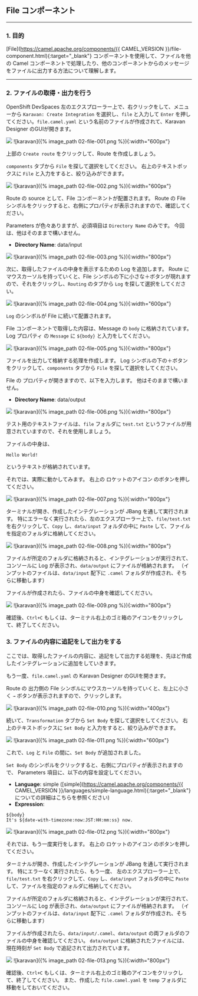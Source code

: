 ## File コンポーネント
---

### 1. 目的

[File](https://camel.apache.org/components/{{ CAMEL_VERSION }}/file-component.html){:target="_blank"} コンポーネントを使用して、ファイルを他の Camel コンポーネントで処理したり、他のコンポーネントからのメッセージをファイルに出力する方法について理解します。

---

### 2. ファイルの取得・出力を行う

OpenShift DevSpaces 左のエクスプローラー上で、右クリックをして、メニューから `Karavan: Create Integration` を選択し、`file` と入力して `Enter` を押してください。`file.camel.yaml` という名前のファイルが作成されて、Karavan Designer のGUIが開きます。

![](images/02-file-001.png)
![karavan]({% image_path 02-file-001.png %}){:width="600px"}

上部の `Create route` をクリックして、Route を作成しましょう。

`components` タブから `File` を探して選択をしてください。
右上のテキストボックスに `File` と入力をすると、絞り込みができます。

![](images/02-file-002.png)
![karavan]({% image_path 02-file-002.png %}){:width="600px"}

Route の source として、File コンポーネントが配置されます。
Route の File シンボルをクリックすると、右側にプロパティが表示されますので、確認してください。

Parameters が色々ありますが、必須項目は `Directory Name` のみです。
今回は、他はそのままで構いません。

* **Directory Name**: data/input

![](images/02-file-003.png)
![karavan]({% image_path 02-file-003.png %}){:width="800px"}

次に、取得したファイルの中身を表示するための Log を追加します。
Route にマウスカーソルを持っていくと、File シンボルの下に小さな＋ボタンが現れますので、それをクリックし、`Routing` のタブから `Log` を探して選択をしてください。

![](images/02-file-004.png)
![karavan]({% image_path 02-file-004.png %}){:width="600px"}

`Log` のシンボルが File に続いて配置されます。

File コンポーネントで取得した内容は、Message の `body` に格納されています。
Log プロパティ の `Message` に `${body}` と入力をしてください。

![](images/02-file-005.png)
![karavan]({% image_path 02-file-005.png %}){:width="800px"}

ファイルを出力して格納する処理を作成します。
Log シンボルの下の＋ボタンをクリックして、`components` タブから `File` を探して選択をしてください。

File の プロパティが開きますので、以下を入力します。
他はそのままで構いません。

* **Directory Name**: data/output

![](images/02-file-006.png)
![karavan]({% image_path 02-file-006.png %}){:width="800px"}

テスト用のテキストファイルは、`file` フォルダに `test.txt` というファイルが用意されていますので、それを使用しましょう。

ファイルの中身は、

```
Hello World!
```

というテキストが格納されています。

それでは、実際に動かしてみます。
右上の ロケットのアイコン のボタンを押してください。

![](images/02-file-007.png)
![karavan]({% image_path 02-file-007.png %}){:width="800px"}

ターミナルが開き、作成したインテグレーションが JBang を通して実行されます。
特にエラーなく実行されたら、左のエクスプローラー上で、`file/test.txt` を右クリックして、`Copy` し、`data/input` フォルダの中に `Paste` して、ファイルを指定のフォルダに格納してください。

![](images/02-file-008.png)
![karavan]({% image_path 02-file-008.png %}){:width="800px"}

ファイルが所定のフォルダに格納されると、インテグレーションが実行されて、コンソールに Log が表示され、`data/output` にファイルが格納されます。
（インプットのファイルは、`data/input` 配下に `.camel` フォルダが作成され、そちらに移動します）

ファイルが作成されたら、ファイルの中身を確認してください。

![](images/02-file-009.png)
![karavan]({% image_path 02-file-009.png %}){:width="800px"}

確認後、`Ctrl+C` もしくは、ターミナル右上のゴミ箱のアイコンをクリックして、終了してください。


### 3. ファイルの内容に追記をして出力をする

ここでは、取得したファイルの内容に、追記をして出力する処理を、先ほど作成したインテグレーションに追加をしていきます。

もう一度、`file.camel.yaml` の Karavan Designer のGUIを開きます。

Route の 出力側の File シンボルにマウスカーソルを持っていくと、左上に小さく `→` ボタンが表示されますので、クリックします。

![](images/02-file-010.png)
![karavan]({% image_path 02-file-010.png %}){:width="400px"}

続いて、`Transformation` タブから `Set Body` を探して選択をしてください。
右上のテキストボックスに `Set Body` と入力をすると、絞り込みができます。

![](images/02-file-011.png)
![karavan]({% image_path 02-file-011.png %}){:width="600px"}

これで、`Log` と `File` の間に、`Set Body` が追加されました。

`Set Body` のシンボルをクリックすると、右側にプロパティが表示されますので、
Parameters 項目に、以下の内容を設定してください。

 * **Language**: simple ([simple](https://camel.apache.org/components/{{ CAMEL_VERSION }}/languages/simple-language.html){:target="_blank"} についての詳細はこちらを参照ください)
 * **Expression**:

`${body}`<br>
`It's ${date-with-timezone:now:JST:HH:mm:ss} now.`

![](images/02-file-012.png)
![karavan]({% image_path 02-file-012.png %}){:width="800px"}

それでは、もう一度実行をします。
右上の ロケットのアイコン のボタンを押してください。

ターミナルが開き、作成したインテグレーションが JBang を通して実行されます。
特にエラーなく実行されたら、もう一度、 左のエクスプローラー上で、`file/test.txt` を右クリックして、`Copy` し、`data/input` フォルダの中に `Paste` して、ファイルを指定のフォルダに格納してください。

ファイルが所定のフォルダに格納されると、インテグレーションが実行されて、コンソールに Log が表示され、`data/output` にファイルが格納されます。
（インプットのファイルは、`data/input` 配下に `.camel` フォルダが作成され、そちらに移動します）

ファイルが作成されたら、`data/input/.camel`、`data/output` の両フォルダのファイルの中身を確認してください。
`data/output` に格納されたファイルには、現在時刻が `Set Body` で追記されて出力されています。

![](images/02-file-013.png)
![karavan]({% image_path 02-file-013.png %}){:width="800px"}

確認後、`Ctrl+C` もしくは、ターミナル右上のゴミ箱のアイコンをクリックして、終了してください。
また、作成した `file.camel.yaml` を `temp` フォルダに移動をしておいてください。 